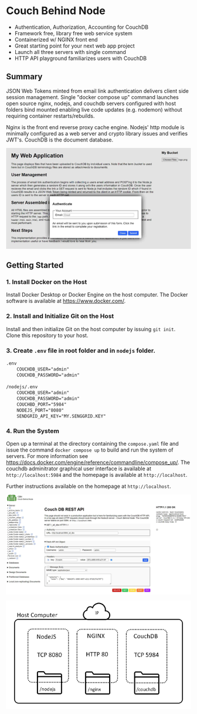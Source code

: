 # Couch Behind Node
 - Authentication, Authorization, Accounting for CouchDB
 - Framework free, library free web service system 
 - Containerized w/ NGINX front end
 - Great starting point for your next web app project
 - Launch all three servers with single command
 - HTTP API playground familiarizes users with CouchDB

## Summary
JSON Web Tokens minted from email link authentication delivers client side session management. Single "docker compose up" command launches open source nginx, nodejs, and couchdb servers configured with host folders bind mounted enabling live code updates (e.g. nodemon) without requiring container restarts/rebuilds.

Nginx is the front end reverse proxy cache engine. Nodejs' http module is minimally configured as a web server and crypto library issues and verifies JWT's. CouchDB is the document database.

![image](./nodejs/public/media/app.jpg)

## Getting Started

### 1. Install Docker on the Host
Install Docker Desktop or Docker Engine on the host computer. The Docker software is available at https://www.docker.com/.

### 2. Install and Initialize Git on the Host
Install and then initialize Git on the host computer by issuing `git init`. Clone this repository to your host.

### 3. Create `.env` file in root folder and in `nodejs` folder.

```
.env
	COUCHDB_USER="admin"
	COUCHDB_PASSWORD="admin"

/nodejs/.env
	COUCHDB_USER="admin"
	COUCHDB_PASSWORD="admin"
	COUCHBD_PORT="5984"
	NODEJS_PORT="8080"
	SENDGRID_API_KEY="MY.SENGGRID.KEY"
```

### 4. Run the System
Open up a terminal at the directory containing the `compose.yaml` file and issue the command `docker compose up` to build and run the system of servers. For more information see https://docs.docker.com/engine/reference/commandline/compose_up/. The couchdb adminitrator graphical user interface is available at `http://localhost:5984` and the homepage is available at `http://localhost`.

Further instructions available on the homepage at `http://localhost`.

![image](./nodejs/public/media/fetch.jpg)

![image](./nodejs/public/media/topology.png)